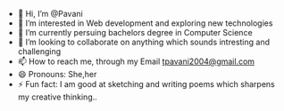 - 👋 Hi, I’m @Pavani
- 👀 I’m interested in Web development and exploring new technologies
- 🌱 I’m currently persuing bachelors degree in Computer Science
- 💞️ I’m looking to collaborate on anything which sounds intresting and challenging
- 📫 How to reach me, through my Email tpavani2004@gmail.com
- 😄 Pronouns: She,her
- ⚡ Fun fact: I am good at sketching and writing poems which sharpens my creative thinking..

<!---
Pavani004/Pavani004 is a ✨ special ✨ repository because its `README.md` (this file) appears on your GitHub profile.
You can click the Preview link to take a look at your changes.
--->

